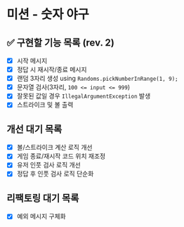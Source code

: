 # 미션 - 숫자 야구

## ✅ 구현할 기능 목록 (rev. 2)
- [x] 시작 메시지
- [x] 정답 시 재시작/종료 메시지
- [x] 랜덤 3자리 생성 using `Randoms.pickNumberInRange(1, 9);`
- [x] 문자열 검사(3자리, `100 <= input <= 999`)
- [x] 잘못된 값일 경우 `IllegalArgumentException` 발생
- [x] 스트라이크 및 볼 출력

## 개선 대기 목록
- [x] 볼/스트라이크 계산 로직 개선
- [x] 게임 종료/재시작 코드 위치 재조정
- [x] 유저 인풋 검사 로직 개선
- [x] 정답 후 인풋 검사 로직 단순화

## 리팩토링 대기 목록
- [x] 예외 메시지 구체화